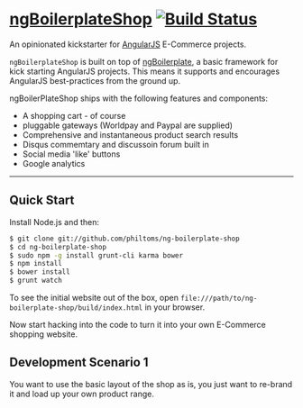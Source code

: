 # [ngBoilerplateShop](http://philtoms.github.com/ng-boilerplate-shop) [![Build Status](https://travis-ci.org/philtoms/ng-boilerplate-shop.png?branch=master)](https://travis-ci.org/philtoms/ng-boilerplate-shop)

An opinionated kickstarter for [AngularJS](http://angularjs.org) E-Commerce projects. 

`ngBoilerplateShop` is built on top of [ngBoilerplate](http://philtoms.github.com/ng-boilerplate-shop), a basic framework for kick starting AngularJS projects. 
This means it supports and encourages AngularJS best-practices from the ground up.

ngBoilerPlateShop ships with the following features and components:

- A shopping cart - of course
- pluggable gateways (Worldpay and Paypal are supplied)
- Comprehensive and instantaneous product search results
- Disqus commemtary and discussoin forum built in
- Social media 'like' buttons
- Google analytics

***

## Quick Start

Install Node.js and then:

```sh
$ git clone git://github.com/philtoms/ng-boilerplate-shop
$ cd ng-boilerplate-shop
$ sudo npm -g install grunt-cli karma bower
$ npm install
$ bower install
$ grunt watch
```

To see the initial website out of the box, open `file:///path/to/ng-boilerplate-shop/build/index.html` in your browser.

Now start hacking into the code to turn it into your own E-Commerce shopping website. 

## Development Scenario 1

You want to use the basic layout of the shop as is, you just want to re-brand it and load up your own product range.

